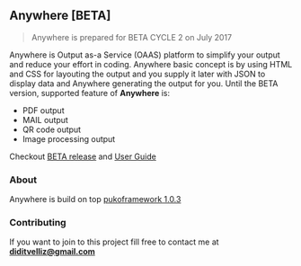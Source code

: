 ## Anywhere [BETA]

> Anywhere is prepared for BETA CYCLE 2 on July 2017

Anywhere is Output as-a Service (OAAS) platform to simplify your output and reduce your effort in coding. 
Anywhere basic concept is by using HTML and CSS for layouting the output and you supply it later with JSON to display data and Anywhere generating the output for you.
Until the BETA version, supported feature of **Anywhere** is:

* PDF output
* MAIL output
* QR code output
* Image processing output

Checkout [BETA release](https://anywhere.cf) and [User Guide](https://anywhere.cf/guide)

### About

Anywhere is build on top [pukoframework 1.0.3](https://github.com/Velliz/pukoframework)

### Contributing

If you want to join to this project fill free to contact me at **diditvelliz@gmail.com**
